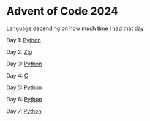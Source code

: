 # Advent of Code 2024

Language depending on how much time i had that day

Day 1: [Python](01.py)

Day 2: [Zig](02.zig)

Day 3: [Python](03.py)

Day 4: [C](04.c)

Day 5: [Python](05.py)

Day 6: [Python](06.py)

Day 7: [Python](07.py)